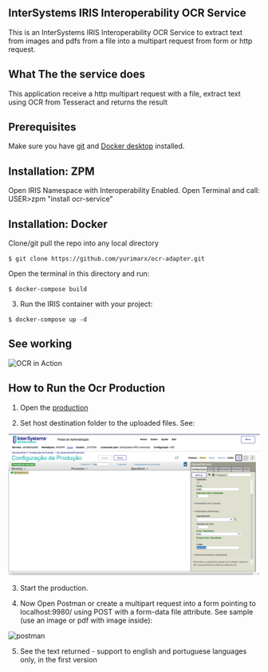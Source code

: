 ## InterSystems IRIS Interoperability OCR Service
This is an InterSystems IRIS Interoperability OCR Service to extract text from images and pdfs from a file into a multipart request from form or http request.

## What The the service does

This application receive a http multipart request with a file, extract text using OCR from Tesseract and returns the result  

## Prerequisites
Make sure you have [git](https://git-scm.com/book/en/v2/Getting-Started-Installing-Git) and [Docker desktop](https://www.docker.com/products/docker-desktop) installed.

## Installation: ZPM

Open IRIS Namespace with Interoperability Enabled.
Open Terminal and call:
USER>zpm "install ocr-service"

## Installation: Docker
Clone/git pull the repo into any local directory

```
$ git clone https://github.com/yurimarx/ocr-adapter.git
```

Open the terminal in this directory and run:

```
$ docker-compose build
```

3. Run the IRIS container with your project:

```
$ docker-compose up -d
```

## See working
<img src="https://github.com/yurimarx/ocr-service/raw/master/ocrgif.gif" alt="OCR in Action">

## How to Run the Ocr Production

1. Open the [production](http://localhost:52773/csp/irisapp/EnsPortal.ProductionConfig.zen?PRODUCTION=dc.ocr.OcrProduction) 

2. Set host destination folder to the uploaded files. See:

<img src="https://github.com/yurimarx/upload-adapter/raw/main/folder.png" alt="folder">

3. Start the production.

4. Now Open Postman or create a multipart request into a form pointing to localhost:9980/ using POST with a form-data file attribute. See sample (use an image or pdf with image inside):
<img src="https://github.com/yurimarx/ocr-service/raw/master/postman.png" alt="postman">

5. See the text returned - support to english and portuguese languages only, in the first version
